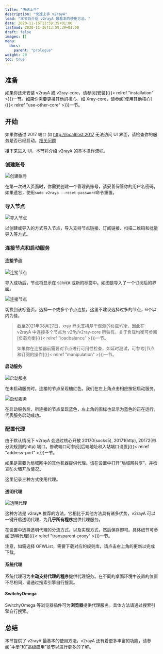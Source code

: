 ```yaml
---
title: "快速上手"
description: "快速上手 v2rayA"
lead: "本节将介绍 v2rayA 最基本的使用方法。"
date: 2020-11-16T13:59:39+01:00
lastmod: 2020-11-16T13:59:39+01:00
draft: false
images: []
menu:
  docs:
    parent: "prologue"
weight: 20
toc: true
---
```


## 准备

如果你还未安装 v2rayA 或 v2ray-core，请参阅[安装]({{< relref "installation" >}})一节。如果你需要更换其他的核心，如 Xray-core，请参阅[使用其他核心]({{< relref "use-other-core" >}})一节。

## 开始

如果你通过 2017 端口 如 <http://localhost:2017> 无法访问 UI 界面，请检查你的服务是否已经启动。[相关问题](https://github.com/v2rayA/v2rayA/issues/237)

接下来进入 UI，本节将介绍 v2rayA 的基本操作流程。

### 创建账号

![创建账号](/images/quick-start/create-account.png)

在第一次进入页面时，你需要创建一个管理员账号，请妥善保管你的用户名密码，如果遗忘，使用`sudo v2raya --reset-password`命令重置。

### 导入节点

![导入节点](/images/quick-start/import-servers.png)

以创建或导入的方式导入节点，导入支持节点链接、订阅链接、扫描二维码和批量导入等方式。

### 连接节点和启动服务

#### 连接节点

![连接节点](/images/quick-start/connect1.png)

导入成功后，节点将显示在 `SERVER` 或新的标签中。如图是导入了一个订阅后的界面。

![连接节点](/images/quick-start/connect2.png)

切换到该标签页，选择一个或多个节点连接。这里不建议选择过多的节点，6个以内为佳。

> 截至2021年08月27日，xray 尚未支持基于观测的负载均衡，因此在 v2rayA 中连接多个节点为 v2fly/v2ray-core 所独有。关于负载均衡可参阅[负载均衡]({{< relref "loadbalance" >}})一节。
>
> 如果你在连接器前需要对节点进行可用性检查，如延时测试，可参考[节点和订阅的操作]({{< relref "manipulation" >}})一节。
>

#### 启动服务

![启动服务](/images/quick-start/connect3.png)

在未启动服务时，连接的节点呈现柚红色。我们在左上角点击相应按钮启动服务。

![启动服务](/images/quick-start/connect4.png)

在启动服务后，所连接的节点呈现蓝色，左上角的图标也显示为蓝色的正在运行，代表服务启动成功。

### 配置代理

由于默认情况下 v2rayA 会通过核心开放 20170(socks5), 20171(http), 20172(带分流规则的http) 端口。修改端口可参阅[后端地址和入站端口设置]({{< relref "address-port" >}})一节。

如果是需要为局域网中的其他机器提供代理，请在设置中打开“局域网共享”，并检查防火墙开放情况。

这里记录三种方式使用代理。

#### 透明代理

![透明代理](/images/quick-start/tproxy.png)

这种方法是 v2rayA 推荐的方法。它相比于其他方法具有诸多优势，v2rayA 可以一键开启透明代理，为**几乎所有程序**提供代理服务。

在设置中选择透明代理的分流方式，以及实现方式，然后保存即可。具体细节可参阅[透明代理]({{< relref "transparent-proxy" >}})一节。

注意，如需选择 GFWList，需要下载对应的规则库，请点击右上角的更新以完成下载。

#### 系统代理

系统代理可为**主动支持代理的程序**提供代理服务。在不同的桌面环境中设置的位置不尽相同，请通过搜索引擎自行搜索。

#### SwitchyOmega

SwitchyOmega 等浏览器插件可为**浏览器**提供代理服务。具体方法请通过搜索引擎自行搜索。

## 总结

本节提供了 v2rayA 最基本的使用方法，v2rayA 还有着更多丰富的功能，请参阅“手册”和“高级应用”章节以进行更多的了解。
